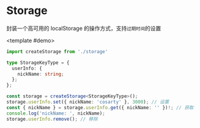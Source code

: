 # Storage

封装一个高可用的 localStorage 的操作方式，支持`过期时间`的设置


<DemoBlock src="practices/storage.ts" >

<template #demo>

```ts
import createStorage from './storage'

type StorageKeyType = {
  userInfo: {
    nickName: string;
  };
};

const storage = createStorage<StorageKeyType>();
storage.userInfo.set({ nickName: 'cosarty' }, 3000); // 设置
const { nickName } = storage.userInfo.get({ nickName: '' })!; // 获取
console.log('nickName: ', nickName);
storage.userInfo.remove(); // 移除

```

</template>

</DemoBlock >
